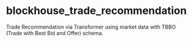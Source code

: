# blockhouse_trade_recommendation
Trade Recommendation via Transformer using market data with TBBO (Trade with Best Bid and Offer) schema.
